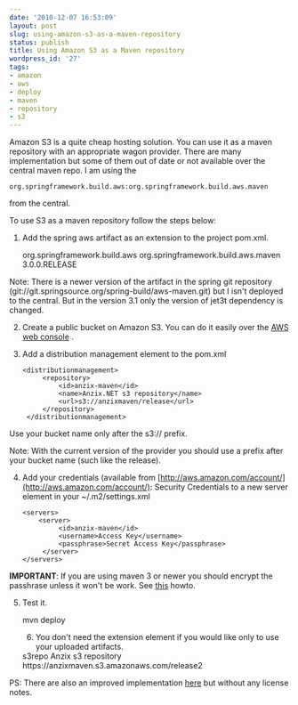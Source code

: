 ```yaml
---
date: '2010-12-07 16:53:09'
layout: post
slug: using-amazon-s3-as-a-maven-repository
status: publish
title: Using Amazon S3 as a Maven repository
wordpress_id: '27'
tags:
- amazon
- aws
- deploy
- maven
- repository
- s3
---
```


Amazon S3 is a quite cheap hosting solution. You can use it as a maven repository with an appropriate wagon provider. There are many implementation but some of them out of date or not available over the central maven repo. I am using the

    
    
    org.springframework.build.aws:org.springframework.build.aws.maven 
    


from the central.

To use S3 as a maven repository follow the steps below:

1. Add the spring aws artifact as an extension to the project pom.xml.


    
    
      <build>
            <extensions>
                <extension>
                    <groupid>org.springframework.build.aws</groupid>
                    <artifactid>org.springframework.build.aws.maven</artifactid>
                    <version>3.0.0.RELEASE</version>
                </extension>
            </extensions>
        </build>
    



Note: There is a newer version of the artifact in the spring git repository (git://git.springsource.org/spring-build/aws-maven.git) but I isn't deployed to the central. But in the version 3.1 only the version of jet3t dependency is changed.

2. Create a public bucket on Amazon S3. You can do it easily over the [AWS web console](https://console.aws.amazon.com/s3/home)
.
3. Add a distribution management element to the pom.xml


    
    
       <distributionmanagement>
            <repository>
                <id>anzix-maven</id>
                <name>Anzix.NET s3 repository</name>
                <url>s3://anzixmaven/release</url>
            </repository>
        </distributionmanagement>
    



Use your bucket name only after the s3:// prefix.

Note: With the current version of the provider you should use a prefix after your bucket name (such like the release).

4. Add your credentials (available from [http://aws.amazon.com/account/](http://aws.amazon.com/account/): Security Credentials to a new server element in your ~/.m2/settings.xml


    
    
       <servers>
           <server>
                <id>anzix-maven</id>
                <username>Access Key</username>
                <passphrase>Secret Access Key</passphrase>
            </server>
       </servers>
    



**IMPORTANT**: If you are using maven 3 or newer you should encrypt the passhrase unless it won't be work. See [this](http://maven.apache.org/guides/mini/guide-encryption.html) howto.

5. Test it.


    
    
    mvn deploy
    
    
    
    
    6. You don't need the extension element if you would like only to use your uploaded artifacts.
    
    
    
    
    <repositories>
            <repository>
                <id>s3repo</id>
                <name>Anzix s3 repository</name>
                <url>https://anzixmaven.s3.amazonaws.com/release2</url>
            </repository>
        </repositories>
    



PS: There are also an improved implementation [here](https://test.kuali.org/svn/student/deploymentlab/trunk/kuali-wagon-s3/) but without any license notes.
